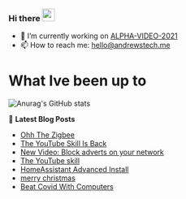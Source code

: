 ### Hi there <a href="https://www.gautamkrishnar.com/"><img src="https://media.giphy.com/media/hvRJCLFzcasrR4ia7z/giphy.gif" width="25px"></a>

<!--
**andrewstech/andrewstech** is a ✨ _special_ ✨ repository because its `README.md` (this file) appears on your GitHub profile.

Here are some ideas to get you started:

-->

- 🔭 I’m currently working on [ALPHA-VIDEO-2021](https://github.com/unofficial-skills/ALPHA-VIDEO-2021)
- 📫 How to reach me: hello@andrewstech.me

# What Ive been up to

![Anurag's GitHub stats](https://github-readme-stats.vercel.app/api?username=andrewstech&show_icons=true)

📕 **Latest Blog Posts**
<!-- BLOG-POST-LIST:START -->
- [Ohh The Zigbee](https://andrewstech.me/ohh-the-zigbee/)
- [The YouTube Skill Is Back](https://andrewstech.me/the-youtube-skill-is-back/)
- [New Video: Block adverts on your network](https://andrewstech.me/new-video-block-adverts-on-your-network/)
- [The YouTube skill](https://andrewstech.me/the-youtube-skill/)
- [HomeAssistant Advanced Install](https://andrewstech.me/homeassistant-advanced-install/)
- [merry christmas](https://andrewstech.me/merry-christmas/)
- [Beat Covid With Computers](https://andrewstech.me/folding-covid/)
<!-- BLOG-POST-LIST:END -->

